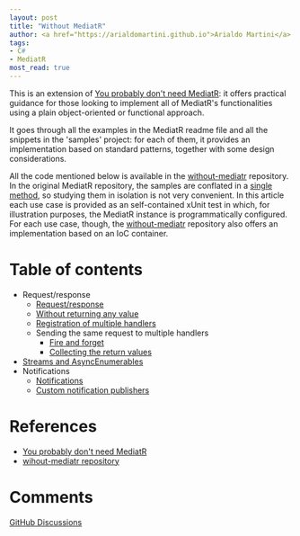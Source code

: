 ```yaml
---
layout: post
title: "Without MediatR"
author: <a href="https://arialdomartini.github.io">Arialdo Martini</a>
tags:
- C#
- MediatR
most_read: true
---
```

This is an extension of [You probably don't need MediatR][you-probably-dont-need-mediatr]: it offers practical guidance for those looking to implement all of MediatR's functionalities using a plain object-oriented or functional approach.

It goes through all the examples in the MediatR readme file and all the snippets in the 'samples' project: for each of them, it provides an implementation based on standard patterns, together with some design considerations.
<!--more-->

All the code mentioned below is available in the [without-mediatr][without-mediatr-repo] repository.<br/>
In the original MediatR repository, the samples are conflated in a [single method](https://github.com/jbogard/MediatR/blob/master/samples/MediatR.Examples/Runner.cs), so studying them in isolation is not very convenient. In this article each use case is provided as an self-contained xUnit test in which, for illustration purposes, the MediatR instance is programmatically configured.<br/>
For each use case, though, the [without-mediatr][without-mediatr-repo] repository also offers an implementation based on an IoC container.


# Table of contents
* Request/response
  * [Request/response](without-mediatr-request-response)
  * [Without returning any value](without-mediatr-request-response-not-returning-a-value)
  * [Registration of multiple handlers](without-mediatr-request-response-multiple-registration)
  * Sending the same request to multiple handlers
	  * [Fire and forget](without-mediatr-request-response-multiple-handlers)
      * [Collecting the return values](without-mediatr-request-response-multiple-handlers-with-reply)
* [Streams and AsyncEnumerables](without-mediatr-streams)
* Notifications
  * [Notifications](without-mediatr-notifications)
  * [Custom notification publishers](without-mediatr-notifications-custom-notification-publisher)


# References

* [You probably don't need MediatR][you-probably-dont-need-mediatr]
* [wihout-mediatr repository][without-mediatr-repo]

# Comments
[GitHub Discussions](https://github.com/arialdomartini/arialdomartini.github.io/discussions/22)

[you-probably-dont-need-mediatr]: https://arialdomartini.github.io/mediatr
[without-mediatr-repo]: https://github.com/arialdomartini/without-mediatr
